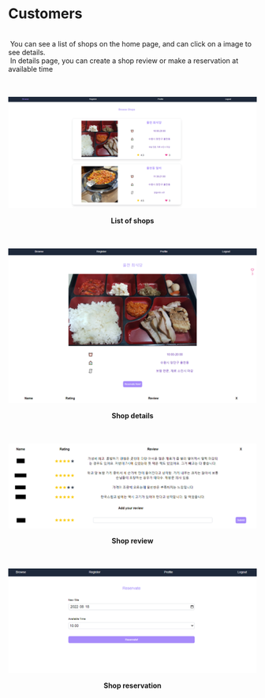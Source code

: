 # Customers

<br>
&nbsp;You can see a list of shops on the home page, and can click on a image to see details.
<br>
&nbsp;In details page, you can create a shop review or make a reservation at available time
<br><br><br>

![](/public/1-browse-shops.PNG)

<div align="center"><b>List of shops</b></div>
<br><br>

![](/public/2-shop-details.PNG)

<div align="center"><b>Shop details</b></div>
<br><br>

![](/public/3-write-review.PNG)

<div align="center"><b>Shop review</b></div>
<br><br>

![](/public/4-reservate-shop.PNG)

<div align="center"><b>Shop reservation</b></div>
<br><br>
